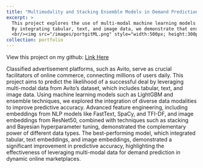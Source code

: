 ```yaml
---
title: "Multimodality and Stacking Ensemble Models in Demand Prediction"
excerpt: >
  This project explores the use of multi-modal machine learning models to predict the likelihood of a successful deal on Avito, Russia's largest classified advertisement platform.
  By integrating tabular, text, and image data, we demonstrate that ensemble learning and deep feature extraction significantly improve predictive performance.
  <br/><img src="/images/portgitML.png" style="width:500px; height:300px;">
collection: portfolio
--- 
```

View this project on my github: [Link Here](https://github.com/Ellie-Yang-Siying/Multimodality-and-Stacking-Ensemble-Models-in-Demand-Prediction)

Classified advertisement platforms, such as Avito, serve as crucial facilitators of online commerce,
connecting millions of users daily. This project aims to predict the likelihood of a successful deal by
leveraging multi-modal data from Avito’s dataset, which includes tabular, text, and image data. Using
machine learning models such as LightGBM and ensemble techniques, we explored the integration of
diverse data modalities to improve predictive accuracy. Advanced feature engineering, including
embeddings from NLP models like FastText, SpaCy, and TFI-DF, and image embeddings from ResNet50,
combined with techniques such as stacking and Bayesian hyperparameter tuning, demonstrated the
complementary power of different data types. The best-performing model, which integrated tabular, text
embeddings, and image embeddings, demonstrated a significant improvement in predictive accuracy,
highlighting the effectiveness of leveraging multi-modal data for demand prediction in dynamic online
marketplaces.
